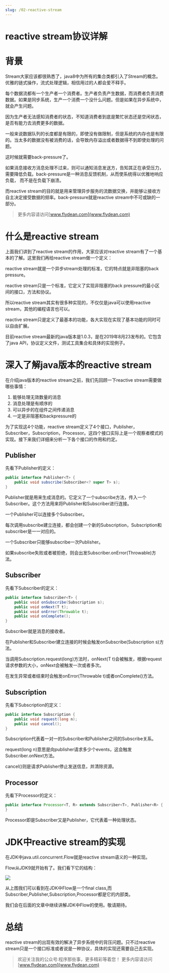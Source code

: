 ```yaml
---
slug: /02-reactive-stream
---
```


# reactive stream协议详解

# 背景

Stream大家应该都很熟悉了，java8中为所有的集合类都引入了Stream的概念。优雅的链式操作，流式处理逻辑，相信用过的人都会爱不释手。

每个数据流都有一个生产者一个消费者。生产者负责产生数据，而消费者负责消费数据。如果是同步系统，生产一个消费一个没什么问题。但是如果在异步系统中，就会产生问题。

因为生产者无法感知消费者的状态，不知道消费者到底是繁忙状态还是空闲状态，是否有能力去消费更多的数据。

一般来说数据队列的长度都是有限的，即使没有做限制，但是系统的内存也是有限的。当太多的数据没有被消费的话，会导致内存溢出或者数据得不到即使处理的问题。

这时候就需要back-pressure了。

如果消息接收方消息处理不过来，则可以通知消息发送方，告知其正在承受压力，需要降低负载。back-pressure是一种消息反馈机制，从而使系统得以优雅地响应负载， 而不是在负载下崩溃。

而reactive stream的目的就是用来管理异步服务的流数据交换，并能够让接收方自主决定接受数据的频率。back-pressure就是reactive stream中不可或缺的一部分。

> 更多内容请访问[www.flydean.com](www.flydean.com)

# 什么是reactive stream

上面我们讲到了reactive stream的作用，大家应该对reactive stream有了一个基本的了解。这里我们再给reactive stream做一个定义：

reactive stream就是一个异步stream处理的标准，它的特点就是非阻塞的back pressure。

reactive stream只是一个标准，它定义了实现非阻塞的back pressure的最小区间的接口，方法和协议。

所以reactive stream其实有很多种实现的，不仅仅是java可以使用reactive stream，其他的编程语言也可以。

reactive stream只是定义了最基本的功能，各大实现在实现了基本功能的同时可以自由扩展。

目前reactive stream最新的java版本是1.0.3，是在2019年8月23发布的。它包含了java API，协议定义文件，测试工具集合和具体的实现例子。

# 深入了解java版本的reactive stream

在介绍java版本的reactive stream之前，我们先回顾一下reactive stream需要做哪些事情：

1. 能够处理无效数量的消息
2. 消息处理是有顺序的
3. 可以异步的在组件之间传递消息
4. 一定是非阻塞和backpressure的

为了实现这4个功能，reactive stream定义了4个接口，Publisher，Subscriber，Subscription，Processor。这四个接口实际上是一个观察者模式的实现。接下来我们详细来分析一下各个接口的作用和约定。

## Publisher

先看下Publisher的定义：

~~~java
public interface Publisher<T> {
    public void subscribe(Subscriber<? super T> s);
}
~~~

Publisher就是用来生成消息的。它定义了一个subscribe方法，传入一个Subscriber。这个方法用来将Publisher和Subscriber进行连接。

一个Publisher可以连接多个Subscriber。

每次调用subscribe建立连接，都会创建一个新的Subscription，Subscription和subscriber是一一对应的。

一个Subscriber只能够subscribe一次Publisher。

如果subscribe失败或者被拒绝，则会出发Subscriber.onError(Throwable)方法。

## Subscriber

先看下Subscriber的定义：

~~~java
public interface Subscriber<T> {
    public void onSubscribe(Subscription s);
    public void onNext(T t);
    public void onError(Throwable t);
    public void onComplete();
}
~~~

Subscriber就是消息的接收者。

在Publisher和Subscriber建立连接的时候会触发onSubscribe(Subscription s)方法。

当调用Subscription.request(long)方法时，onNext(T t)会被触发，根据request请求参数的大小，onNext会被触发一次或者多次。

在发生异常或者结束时会触发onError(Throwable t)或者onComplete()方法。

## Subscription

先看下Subscription的定义：

~~~java
public interface Subscription {
    public void request(long n);
    public void cancel();
}
~~~

Subscription代表着一对一的Subscriber和Publisher之间的Subscribe关系。

request(long n)意思是向publisher请求多少个events，这会触发Subscriber.onNext方法。

cancel()则是请求Publisher停止发送信息，并清除资源。

## Processor

先看下Processor的定义：

~~~java
public interface Processor<T, R> extends Subscriber<T>, Publisher<R> {
}
~~~

Processor即是Subscriber又是Publisher，它代表着一种处理状态。


# JDK中reactive stream的实现

在JDK中java.util.concurrent.Flow就是reactive stream语义的一种实现。

Flow从JDK9就开始有了。我们看下它的结构：

![](https://img-blog.csdnimg.cn/202005031457406.png)

从上图我们可以看到在JDK中Flow是一个final class,而Subscriber,Publisher,Subscription,Processor都是它的内部类。

我们会在后面的文章中继续讲解JDK中Flow的使用。敬请期待。

# 总结

reactive stream的出现有效的解决了异步系统中的背压问题。只不过reactive stream只是一个接口标准或者说是一种协议，具体的实现还需要自己去实现。

> 欢迎关注我的公众号:程序那些事，更多精彩等着您！
> 更多内容请访问 [www.flydean.com](www.flydean.com)



